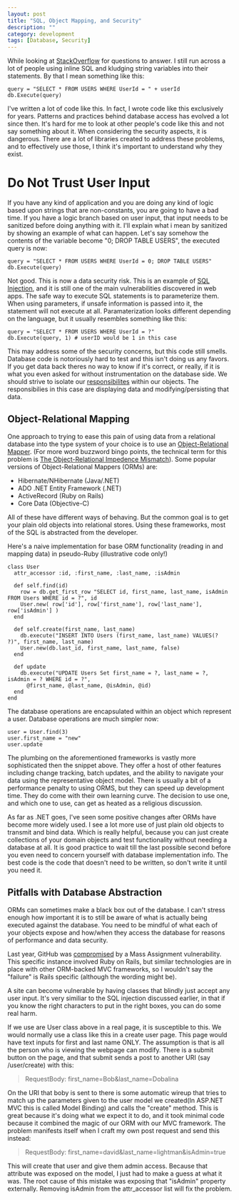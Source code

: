```yaml
---
layout: post
title: "SQL, Object Mapping, and Security"
description: ""
category: development
tags: [Database, Security]
---
```

While looking at [StackOverflow](http://www.stackoverflow.com/) for questions to answer.  I still run across a lot of people using inline SQL and kludging string variables into their statements. By that I mean something like this:

	query = "SELECT * FROM USERS WHERE UserId = " + userId 
	db.Execute(query)

I've written a lot of code like this.  In fact, I wrote code like this exclusively for years.  Patterns and practices behind database access has evolved a lot since then.  It's hard for me to look at other people's code like this and not say something about it.  When considering the security aspects, it is dangerous.  There are a lot of libraries created to address these problems, and to effectively use those, I think it's important to understand why they exist.

Do Not Trust User Input
=====
If you have any kind of application and you are doing any kind of logic based upon strings that are non-constants, you are going to have a bad time.  If you have a logic branch based on user input, that input needs to be sanitized before doing anything with it.  I'll explain what i mean by sanitized by showing an example of what can happen.  Let's say somehow the contents of the variable become "0; DROP TABLE USERS", the executed query is now:

	query = "SELECT * FROM USERS WHERE UserId = 0; DROP TABLE USERS"
	db.Execute(query)

Not good.  This is now a data security risk.  This is an example of [SQL Injection](http://en.wikipedia.org/wiki/SQL_injection), and it is still one of the main vulnerabilities discovered in web apps.  The safe way to execute SQL statements is to parameterize them.  When using parameters, if unsafe information is passed into it, the statement will not execute at all. Paramaterization looks different depending on the language, but it usually resembles something like this:

	query = "SELECT * FROM USERS WHERE UserId = ?"
	db.Execute(query, 1) # userID would be 1 in this case

This may address some of the security concerns, but this code still smells.  Database code is notoriously hard to test and this isn't doing us any favors.  If you get data back theres no way to know if it's correct, or really, if it is what you even asked for without instrumentation on the database side.  We should strive to isolate our [responsibilites](http://autoincomplete.com/2013/05/29/SOLID-SRP-2-of-6/) within our objects.  The responsibilies in this case are displaying data and modifying/persisting that data.

Object-Relational Mapping
---
One approach to trying to ease this pain of using data from a relational database into the type system of your choice is to use an [Object-Relational Mapper](http://en.wikipedia.org/wiki/Object-relational_mapping).  (For more word buzzword bingo points, the technical term for this problem is [The Object-Relational Impedence Mismatch](http://en.wikipedia.org/wiki/Object-relational_impedance_mismatch)).  Some popular versions of Object-Relational Mappers (ORMs) are:

* Hibernate/NHibernate (Java/.NET)
* ADO .NET Entity Framework (.NET)
* ActiveRecord (Ruby on Rails)
* Core Data (Objective-C)

All of these have different ways of behaving.  But the common goal is to get your plain old objects into relational stores.  Using these frameworks, most of the SQL is abstracted from the developer.  

Here's a naive implementation for base ORM functionality (reading in and mapping data) in pseudo-Ruby (illustrative code only!)

	class User
	  attr_accessor :id, :first_name, :last_name, :isAdmin
      
	  def self.find(id)
	    row = db.get_first_row "SELECT id, first_name, last_name, isAdmin FROM Users WHERE id = ?", id
	    User.new( row['id'], row['first_name'], row['last_name'], row['isAdmin'] )  
	  end
      
      def self.create(first_name, last_name)
        db.execute("INSERT INTO Users (first_name, last_name) VALUES(? ?)", first_name, last_name)
        User.new(db.last_id, first_name, last_name, false)
      end
      
	  def update
	    db.execute("UPDATE Users Set first_name = ?, last_name = ?, isAdmin = ? WHERE id = ?",
	      @first_name, @last_name, @isAdmin, @id)
	  end
	end

The database operations are encapsulated within an object which represent a user. Database operations are much simpler now: 

	user = User.find(3)
	user.first_name = "new"
	user.update

The plumbing on the aforementioned frameworks is vastly more sophisticated then the snippet above.  They offer a host of other features including change tracking, batch updates, and the ability to navigate your data using the representative object model.  There is usually a bit of a performance penalty to using ORMS, but they can speed up development time.  They do come with their own learning curve. The decision to use one, and which one to use, can get as heated as a religious discussion.  

As far as .NET goes, I've seen some positive changes after ORMs have become more widely used.  I see a lot more use of just plain old objects to transmit and bind data.  Which is really helpful, because you can just create collections of your domain objects and test functionality without needing a database at all.  It is good practice to wait till the last possible second before you even need to concern yourself with database implementation info.  The best code is the code that doesn't need to be written, so don't write it until you need it.

Pitfalls with Database Abstraction
---
ORMs can sometimes make a black box out of the database.  I can't stress enough how important it is to still be aware of what is actually being executed against the database.  You need to be mindful of what each of your objects expose and how/when they access the database for reasons of performance and data security.

Last year, GitHub was [compromised](http://www.infoq.com/news/2012/03/GitHub-Compromised) by a Mass Assignment vulnerability.  This specific instance involved Ruby on Rails, but similar technologies are in place with other ORM-backed MVC frameworks, so I wouldn't say the "failure" is Rails specific (although the wording might be).

A site can become vulnerable by having classes that blindly just accept any user input.  It's very similiar to the SQL injection discussed earlier, in that if you know the right characters to put in the right boxes, you can do some real harm.

If we use are User class above in a real page, it is susceptible to this. We would normally use a class like this in a create user page.  This page would have text inputs for first and last name ONLY.  The assumption is that is all the person who is viewing the webpage can modify.  There is a submit button on the page, and that submit sends a post to another URI (say /user/create) with this:

>	RequestBody: first_name=Bob&last_name=Dobalina

On the URI that boby is sent to there is some automatic wireup that tries to match up the parameters given to the user model  we created(In ASP.NET MVC this is called Model Binding) and calls the "create" method.  This is great because it's doing what we expect it to do, and it took minimal code because it combined the magic of our ORM with our MVC framework.  The problem manifests itself when I craft my own post request and send this instead:

>	RequestBody: first_name=david&last_name=lightman&isAdmin=true

This will create that user and give them admin access.  Because that attribute was exposed on the model, I just had to make a guess at what it was.  The root cause of this mistake was exposing that "isAdmin" property externally.  Removing isAdmin from the attr_accessor list will fix the problem.
